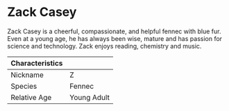 # Zack Casey

Zack Casey is a cheerful, compassionate, and helpful fennec with blue fur. Even at a young age, he has always been wise, mature and has passion for science and technology. Zack enjoys reading, chemistry and music.

| Characteristics |             |
| --------------- | ----------- |
| Nickname        | Z           |
| Species         | Fennec      |
| Relative Age    | Young Adult |
